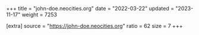 +++
title = "john-doe.neocities.org"
date = "2022-03-22"
updated = "2023-11-17"
weight = 7253

[extra]
source = "https://john-doe.neocities.org"
ratio = 62
size = 7
+++
